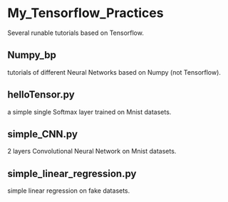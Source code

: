 # My_Tensorflow_Practices  
Several runable tutorials based on Tensorflow.  
## Numpy_bp  
tutorials of different Neural Networks based on Numpy (not Tensorflow).
## helloTensor.py  
a simple single Softmax layer trained on Mnist datasets.  
## simple_CNN.py  
2 layers Convolutional Neural Network on Mnist datasets.  
## simple_linear_regression.py  
simple linear regression on fake datasets.  
